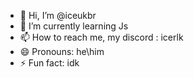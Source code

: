 - 👋 Hi, I’m @iceukbr
- 🌱 I’m currently learning Js
- 📫 How to reach me, my discord : icerlk
- 😄 Pronouns: he\him
- ⚡ Fun fact: idk 

<!---
iceukbr/iceukbr is a ✨ special ✨ repository because its `README.md` (this file) appears on your GitHub profile.
You can click the Preview link to take a look at your changes.
--->
